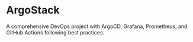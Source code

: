 # ArgoStack
A comprehensive DevOps project with ArgoCD, Grafana, Prometheus, and GitHub Actions following best practices.
